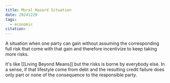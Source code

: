 ```yaml
---
title: Moral Hazard Situation
date: 20241229
tags:
  - economic
citation:
---
```

A situation when one party can gain without assuming the corresponding full risk that come with that gain and therefore incentivize to keep taking more risks.

It's like [[Living Beyond Means]] but the risks is borne by everybody else. In a sense, if that lifestyle come from debt and the resulting credit failure does only part or none of the consequence to the responsible party.